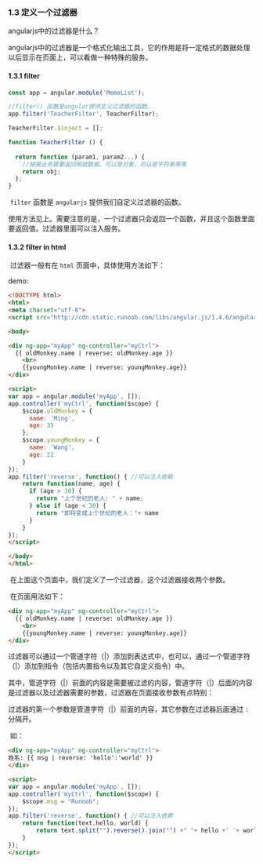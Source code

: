 ### 1.3 定义一个过滤器

angularjs中的过滤器是什么？

angularjs中的过滤器是一个格式化输出工具，它的作用是将一定格式的数据处理以后显示在页面上，可以看做一种特殊的服务。



#### 1.3.1 filter

```javascript
const app = angular.module('MemoList');

//filter() 函数是angular提供定义过滤器的函数。
app.filter('TeacherFilter', TeacherFilter);

TeacherFilter.$inject = [];

function TeacherFilter () {
  
  return function (param1, param2...) {
    //根据业务需要返回相就数据。可以是对象，可以是字符串等等
    return obj;
  };
}
```

​	`filter` 函数是   `angularjs` 提供我们自定义过滤器的函数。

​	使用方法见上。需要注意的是，一个过滤器只会返回一个函数，并且这个函数里面要返回值。过滤器里面可以注入服务。

#### 1.3.2 filter in html

​	过滤器一般有在   `html` 页面中，具体使用方法如下：

demo:

```html
<!DOCTYPE html>
<html>
<meta charset="utf-8">
<script src="http://cdn.static.runoob.com/libs/angular.js/1.4.6/angular.min.js"></script>

<body>

<div ng-app="myApp" ng-controller="myCtrl">
  {{ oldMonkey.name | reverse: oldMonkey.age }}
  	<br>
	{{youngMonkey.name | reverse: youngMonkey.age}}
</div>

<script>
var app = angular.module('myApp', []);
app.controller('myCtrl', function($scope) {
    $scope.oldMonkey = {
      name: 'Ming',
      age: 35
    };
  	$scope.youngMonkey = {
      name: 'Wang',
      age: 22
    }
});
app.filter('reverse', function() { //可以注入依赖
    return function(name, age) {
      if (age > 30) {
        return "上个世纪的老人: " + name;
      } else if (age < 30) {
        return "即将变成上个世纪的老人："+ name
      }
    }
});
</script>

</body>
</html>
```

​	在上面这个页面中，我们定义了一个过滤器，这个过滤器接收两个参数。

​	在页面用法如下：

```html
<div ng-app="myApp" ng-controller="myCtrl">
  {{ oldMonkey.name | reverse: oldMonkey.age }}
  	<br>
	{{youngMonkey.name | reverse: youngMonkey.age}}
</div>
```

​	过滤器可以通过一个管道字符（|）添加到表达式中，也可以，通过一个管道字符（|）添加到指令（包括内置指令以及其它自定义指令）中。

​	其中，管道字符（|）前面的内容是需要被过滤的内容，管道字符（|）后面的内容是过滤器以及过滤器需要的参数，过滤器在页面接收参数有点特别：

​	过滤器的第一个参数是管道字符（|）前面的内容，其它参数在过滤器后面通过   `:` 分隔开。

​	如：

```html
<div ng-app="myApp" ng-controller="myCtrl">
姓名: {{ msg | reverse: 'hello':'world' }}
</div>

<script>
var app = angular.module('myApp', []);
app.controller('myCtrl', function($scope) {
    $scope.msg = "Runoob";
});
app.filter('reverse', function() { //可以注入依赖
    return function(text,hello, world) {
        return text.split("").reverse().join("") +" "+ hello +' '+ world;
    }
});
</script>
```